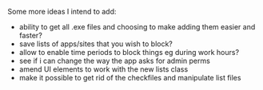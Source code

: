 Some more ideas I intend to add:
 - ability to get all .exe files and choosing to make adding them easier and faster?
 - save lists of apps/sites that you wish to block?
 - allow to enable time periods to block things eg during work hours?
 - see if i can change the way the app asks for admin perms
 - amend UI elements to work with the new lists class
 - make it possible to get rid of the checkfiles and manipulate list files